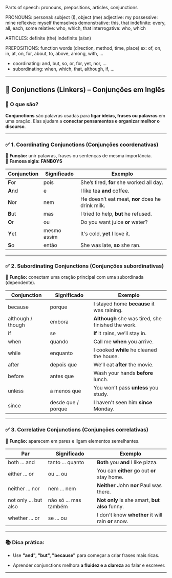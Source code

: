 
Parts of speech: pronouns, prepositions, articles, conjunctions

PRONOUNS:
personal: subject (I), object (me)
adjective: my
possessive: mine
reflexive: myself themselves
demonstrative: this, that
indefinite: every, all, each, some
relative: who, which, that
interrogative: who, which

ARTICLES:
definite (the)
indefinite (a/an)

PREPOSITIONS:
function words (direction, method, time, place)
ex: of, on, in, at, on, for, about, to, above, among, with, ...
* coordinating: and, but, so, or, for, yet, nor, ...
* subordinating: when, which, that, although, if, ...
---

## 🔗 **Conjunctions (Linkers) – Conjunções em Inglês**

### 📌 O que são?

**Conjunctions** são palavras usadas para **ligar ideias, frases ou palavras** em uma oração. Elas ajudam a **conectar pensamentos e organizar melhor o discurso**.

---

### ✅ **1. Coordinating Conjunctions (Conjunções coordenativas)**

🔹 **Função:** unir palavras, frases ou sentenças de mesma importância.  
🔹 **Famosa sigla:** **FANBOYS**

|Conjunction|Significado|Exemplo|
|---|---|---|
|**F**or|pois|She’s tired, **for** she worked all day.|
|**A**nd|e|I like tea **and** coffee.|
|**N**or|nem|He doesn’t eat meat, **nor** does he drink milk.|
|**B**ut|mas|I tried to help, **but** he refused.|
|**O**r|ou|Do you want juice **or** water?|
|**Y**et|mesmo assim|It's cold, **yet** I love it.|
|**S**o|então|She was late, **so** she ran.|

---

### ✅ **2. Subordinating Conjunctions (Conjunções subordinativas)**

🔹 **Função:** conectam uma oração principal com uma subordinada (dependente).

|Conjunction|Significado|Exemplo|
|---|---|---|
|because|porque|I stayed home **because** it was raining.|
|although / though|embora|**Although** she was tired, she finished the work.|
|if|se|**If** it rains, we’ll stay in.|
|when|quando|Call me **when** you arrive.|
|while|enquanto|I cooked **while** he cleaned the house.|
|after|depois que|We’ll eat **after** the movie.|
|before|antes que|Wash your hands **before** lunch.|
|unless|a menos que|You won’t pass **unless** you study.|
|since|desde que / porque|I haven't seen him **since** Monday.|

---

### ✅ **3. Correlative Conjunctions (Conjunções correlativas)**

🔹 **Função:** aparecem em pares e ligam elementos semelhantes.

|Par|Significado|Exemplo|
|---|---|---|
|both ... and|tanto ... quanto|**Both** you **and** I like pizza.|
|either ... or|ou ... ou|You can **either** go out **or** stay home.|
|neither ... nor|nem ... nem|**Neither** John **nor** Paul was there.|
|not only ... but also|não só ... mas também|**Not only** is she smart, **but also** funny.|
|whether ... or|se ... ou|I don't know **whether** it will rain **or** snow.|

---

### 📚 Dica prática:

- Use **"and", "but", "because"** para começar a criar frases mais ricas.
    
- Aprender conjunctions melhora **a fluidez e a clareza** ao falar e escrever.
    

---
